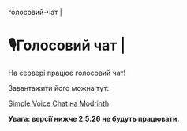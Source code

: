 голосовий-чат |

# 🎙️Голосовий чат |

На сервері працює голосовий чат!

Завантажити його можна тут:

[<u>Simple Voice Chat на Modrinth</u>](https://modrinth.com/plugin/simple-voice-chat)

**Увага: версії нижче 2.5.26 не будуть працювати.**

